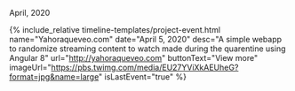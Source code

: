<div class="flex items-center mb-8 timeline-item">
    <div class="w-12 mr-4 bg-gray-300 flex-0 dark:bg-gray-800 timeline-stroke"></div>
    <p class="text-lg font-bold">April, 2020</p>
    <div class="flex-1 h-px ml-4 bg-gray-300 dark:bg-gray-800 timeline-stroke"></div>
</div>

{% include_relative timeline-templates/project-event.html 
 name="Yahoraqueveo.com" 
 date="April 5, 2020" 
 desc="A simple webapp to randomize streaming content to watch made during the quarentine using Angular 8"
 url="http://yahoraqueveo.com"
 buttonText="View more"
 imageUrl="https://pbs.twimg.com/media/EU27YViXkAEUheG?format=jpg&name=large"
 isLastEvent="true"
 %} 
